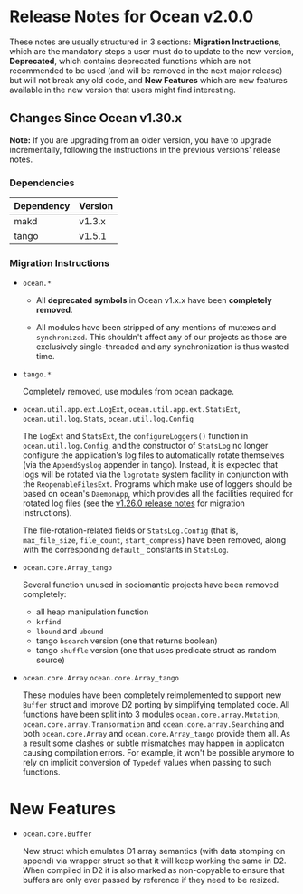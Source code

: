 
Release Notes for Ocean v2.0.0
==============================

These notes are usually structured in 3 sections: **Migration Instructions**,
which are the mandatory steps a user must do to update to the new version,
**Deprecated**, which contains deprecated functions which are not recommended to
be used (and will be removed in the next major release) but will not break any
old code, and **New Features** which are new features available in the new
version that users might find interesting.


Changes Since Ocean v1.30.x
---------------------------

**Note:** If you are upgrading from an older version, you have to upgrade
incrementally, following the instructions in the previous versions' release
notes.


### Dependencies

Dependency | Version
-----------|---------
makd       | v1.3.x
tango      | v1.5.1


### Migration Instructions

* `ocean.*`

  - All **deprecated symbols** in Ocean v1.x.x have been **completely removed**.

  - All modules have been stripped of any mentions of mutexes and
    `synchronized`. This shouldn't affect any of our projects as those are
    exclusively single-threaded and any synchronization is thus wasted time.

* `tango.*`

  Completely removed, use modules from ocean package.

* `ocean.util.app.ext.LogExt`,
  `ocean.util.app.ext.StatsExt`,
  `ocean.util.log.Stats`,
  `ocean.util.log.Config`

  The `LogExt` and `StatsExt`, the `configureLoggers()` function in
  `ocean.util.log.Config`, and the constructor of `StatsLog` no longer configure
  the application's log files to automatically rotate themselves (via the
  `AppendSyslog` appender in tango). Instead, it is expected that logs will be
  rotated via the `logrotate` system facility in conjunction with the
  `ReopenableFilesExt`. Programs which make use of loggers should be based on
  ocean's `DaemonApp`, which provides all the facilities required for rotated
  log files (see the [v1.26.0 release notes](https://github.com/sociomantic/ocean/releases/tag/v1.26.0)
  for migration instructions).

  The file-rotation-related fields or `StatsLog.Config` (that is,
  `max_file_size`, `file_count`, `start_compress`) have been removed, along with
  the corresponding `default_` constants in `StatsLog`.

* `ocean.core.Array_tango`

  Several function unused in sociomantic projects have been removed completely:
  - all heap manipulation function
  - `krfind`
  - `lbound` and `ubound`
  - tango `bsearch` version (one that returns boolean)
  - tango `shuffle` version (one that uses predicate struct as random source)

* `ocean.core.Array` `ocean.core.Array_tango`

  These modules have been completely reimplemented to support new `Buffer`
  struct and improve D2 porting by simplifying templated code. All functions
  have been split into 3 modules `ocean.core.array.Mutation`,
  `ocean.core.array.Transormation` and `ocean.core.array.Searching` and both
  `ocean.core.Array` and `ocean.core.Array_tango` provide them all. As a result
  some clashes or subtle mismatches may happen in applicaton causing
  compilation errors. For example, it won't be possible anymore to rely on
  implicit conversion of `Typedef` values when passing to such functions.

New Features
============

* `ocean.core.Buffer`

  New struct which emulates D1 array semantics (with data stomping on append)
  via wrapper struct so that it will keep working the same in D2. When
  compiled in D2 it is also marked as non-copyable to ensure that buffers
  are only ever passed by reference if they need to be resized.

